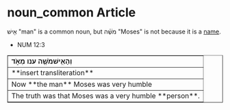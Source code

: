 # noun_common Article
אִ֖ישׁ "man" is a common noun, but מֹשֶׁ֗ה "Moses" is not because it is a [name](https://git.door43.org/Door43/en-uhg/src/master/content/noun_proper_name/02.md).

* NUM 12:3
<table border="1" class="docutils">
<colgroup>
<col width="100%" />
</colgroup>
<tbody valign="top">
<tr class="row-odd"><td><b>וְהָאִ֥ישׁ<b>מֹשֶׁ֖ה ענו מְאֹ֑ד</td>
</tr>
<tr class="row-even"><td>**insert transliteration**</td>
</tr>
<tr class="row-odd"><td>Now **the man** Moses was very humble</td>
</tr>
<tr class="row-even"><td>The truth was that Moses was a very humble **person**.</td>
</tr>
</tbody>
</table>
